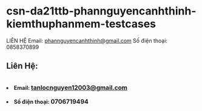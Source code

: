 ﻿# csn-da21ttb-phannguyencanhthinh-kiemthuphanmem-testcases


LIÊN HỆ
Email: phannguyencanhthinh@gmail.com
Số điện thoại: 0858370899
<h2>Liên Hệ:</h2><br>

<li><b>Email: <a href="https://mail.google.com/mail/u/0/#inbox" target="_blank" ><font size="3" >tanlocnguyen12003@gmail.com</font></a></b></li></br>

<li><b>Số điện thoại: <font size="3" >0706719494</font></b></li></br>